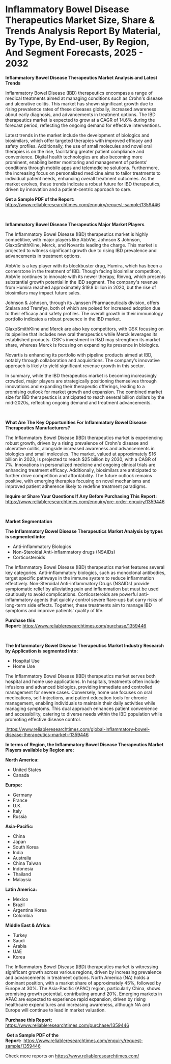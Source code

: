 <p><h1>Inflammatory Bowel Disease Therapeutics Market Size, Share & Trends Analysis Report By Material, By Type, By End-user, By Region, And Segment Forecasts, 2025 - 2032</h1></p><p><strong>Inflammatory Bowel Disease Therapeutics Market Analysis and Latest Trends</strong></p>
<p><p>Inflammatory Bowel Disease (IBD) therapeutics encompass a range of medical treatments aimed at managing conditions such as Crohn's disease and ulcerative colitis. This market has shown significant growth due to rising prevalence rates of these diseases globally, increased awareness about early diagnosis, and advancements in treatment options. The IBD therapeutics market is expected to grow at a CAGR of 14.6% during the forecast period, reflecting the ongoing demand for effective interventions.</p><p>Latest trends in the market include the development of biologics and biosimilars, which offer targeted therapies with improved efficacy and safety profiles. Additionally, the use of small molecules and novel oral therapies is on the rise, facilitating greater patient compliance and convenience. Digital health technologies are also becoming more prominent, enabling better monitoring and management of patients' conditions through mobile apps and telemedicine solutions. Furthermore, the increasing focus on personalized medicine aims to tailor treatments to individual patient needs, enhancing overall treatment outcomes. As the market evolves, these trends indicate a robust future for IBD therapeutics, driven by innovation and a patient-centric approach to care.</p></p>
<p><strong>Get a Sample PDF of the Report:&nbsp;</strong> <a href="https://www.reliableresearchtimes.com/enquiry/request-sample/1359446?utm_campaign=2326&utm_medium=2&utm_source=Github&utm_content=ia&utm_term=22032025&utm_id=inflammatory-bowel-disease-therapeutics">https://www.reliableresearchtimes.com/enquiry/request-sample/1359446</a></p>
<p>&nbsp;</p>
<p><strong>Inflammatory Bowel Disease Therapeutics Major Market Players</strong></p>
<p><p>The Inflammatory Bowel Disease (IBD) therapeutics market is highly competitive, with major players like AbbVie, Johnson & Johnson, GlaxoSmithKline, Merck, and Novartis leading the charge. This market is projected to witness significant growth due to rising IBD prevalence and advancements in treatment options.</p><p>AbbVie is a key player with its blockbuster drug, Humira, which has been a cornerstone in the treatment of IBD. Though facing biosimilar competition, AbbVie continues to innovate with its newer therapy, Rinvoq, which presents substantial growth potential in the IBD segment. The company's revenue from Humira reached approximately $19.8 billion in 2020, but the rise of biosimilars may impact future sales.</p><p>Johnson & Johnson, through its Janssen Pharmaceuticals division, offers Stelara and Tremfya, both of which are poised for increased adoption due to their efficacy and safety profiles. The overall growth in their immunology portfolio indicates a robust presence in the IBD market.</p><p>GlaxoSmithKline and Merck are also key competitors, with GSK focusing on its pipeline that includes new oral therapeutics while Merck leverages its established products. GSK's investment in R&D may strengthen its market share, whereas Merck is focusing on expanding its presence in biologics.</p><p>Novartis is enhancing its portfolio with pipeline products aimed at IBD, notably through collaboration and acquisitions. The company’s innovative approach is likely to yield significant revenue growth in this sector.</p><p>In summary, while the IBD therapeutics market is becoming increasingly crowded, major players are strategically positioning themselves through innovations and expanding their therapeutic offerings, leading to a promising outlook for market growth and expansion. The combined market size for IBD therapeutics is anticipated to reach several billion dollars by the mid-2020s, reflecting ongoing demand and treatment advancements.</p></p>
<p>&nbsp;</p>
<p><strong>What Are The Key Opportunities For Inflammatory Bowel Disease Therapeutics Manufacturers?</strong></p>
<p><p>The Inflammatory Bowel Disease (IBD) therapeutics market is experiencing robust growth, driven by a rising prevalence of Crohn's disease and ulcerative colitis, alongside increased awareness and advancements in biologics and small molecules. The market, valued at approximately $16 billion in 2023, is projected to reach $25 billion by 2030, with a CAGR of 7%. Innovations in personalized medicine and ongoing clinical trials are enhancing treatment efficacy. Additionally, biosimilars are anticipated to further drive competition and affordability. The future outlook remains positive, with emerging therapies focusing on novel mechanisms and improved patient adherence likely to redefine treatment paradigms.</p></p>
<p><strong>Inquire or Share Your Questions If Any Before Purchasing This Report:</strong> <a href="https://www.reliableresearchtimes.com/enquiry/pre-order-enquiry/1359446?utm_campaign=2326&utm_medium=2&utm_source=Github&utm_content=ia&utm_term=22032025&utm_id=inflammatory-bowel-disease-therapeutics">https://www.reliableresearchtimes.com/enquiry/pre-order-enquiry/1359446</a></p>
<p>&nbsp;</p>
<p><strong>Market Segmentation</strong></p>
<p><strong>The Inflammatory Bowel Disease Therapeutics Market Analysis by types is segmented into:</strong></p>
<p><ul><li>Anti-inflammatory Biologics</li><li>Non-Steroidal Anti-inflammatory drugs (NSAIDs)</li><li>Corticosteroids</li></ul></p>
<p><p>The Inflammatory Bowel Disease (IBD) therapeutics market features several key categories. Anti-inflammatory biologics, such as monoclonal antibodies, target specific pathways in the immune system to reduce inflammation effectively. Non-Steroidal Anti-inflammatory Drugs (NSAIDs) provide symptomatic relief by alleviating pain and inflammation but must be used cautiously to avoid complications. Corticosteroids are powerful anti-inflammatory agents that quickly control severe flare-ups but carry risks of long-term side effects. Together, these treatments aim to manage IBD symptoms and improve patients' quality of life.</p></p>
<p><strong>Purchase this Report:&nbsp;</strong><a href="https://www.reliableresearchtimes.com/purchase/1359446?utm_campaign=2326&utm_medium=2&utm_source=Github&utm_content=ia&utm_term=22032025&utm_id=inflammatory-bowel-disease-therapeutics">https://www.reliableresearchtimes.com/purchase/1359446</a></p>
<p>&nbsp;</p>
<p><strong>The Inflammatory Bowel Disease Therapeutics Market Industry Research by Application is segmented into:</strong></p>
<p><ul><li>Hospital Use</li><li>Home Use</li></ul></p>
<p><p>The Inflammatory Bowel Disease (IBD) therapeutics market serves both hospital and home use applications. In hospitals, treatments often include infusions and advanced biologics, providing immediate and controlled management for severe cases. Conversely, home use focuses on oral medications, self-injections, and patient education tools for chronic management, enabling individuals to maintain their daily activities while managing symptoms. This dual approach enhances patient convenience and accessibility, catering to diverse needs within the IBD population while promoting effective disease control.</p></p>
<p><a href="https://www.reliableresearchtimes.com/global-inflammatory-bowel-disease-therapeutics-market-r1359446?utm_campaign=2326&utm_medium=2&utm_source=Github&utm_content=ia&utm_term=22032025&utm_id=inflammatory-bowel-disease-therapeutics">&nbsp;https://www.reliableresearchtimes.com/global-inflammatory-bowel-disease-therapeutics-market-r1359446</a></p>
<p><strong>In terms of Region, the Inflammatory Bowel Disease Therapeutics Market Players available by Region are:</strong></p>
<p>
    <p> <strong> North America: </strong>
        <ul>
            <li>United States</li>
            <li>Canada</li>
        </ul>
        </p> 
    <p> <strong> Europe: </strong>
        <ul>
            <li>Germany</li>
            <li>France</li>
            <li>U.K.</li>
            <li>Italy</li>
            <li>Russia</li>
        </ul>
        </p> 
    <p> <strong> Asia-Pacific: </strong>
        <ul>
            <li>China</li>
            <li>Japan</li>
            <li>South Korea</li>
            <li>India</li>
            <li>Australia</li>
            <li>China Taiwan</li>
            <li>Indonesia</li>
            <li>Thailand</li>
            <li>Malaysia</li>
        </ul>
        </p> 
    <p> <strong> Latin America: </strong>
        <ul>
            <li>Mexico</li>
            <li>Brazil</li>
            <li>Argentina Korea</li>
            <li>Colombia</li>
        </ul>
        </p> 
    <p> <strong> Middle East & Africa: </strong>
        <ul>
            <li>Turkey</li>
            <li>Saudi</li>
            <li>Arabia</li>
            <li>UAE</li>
            <li>Korea</li>
        </ul>
    </p>
    </p>
<p><p>The Inflammatory Bowel Disease (IBD) therapeutics market is witnessing significant growth across various regions, driven by increasing prevalence and advancements in treatment options. North America (NA) holds a dominant position, with a market share of approximately 45%, followed by Europe at 30%. The Asia-Pacific (APAC) region, particularly China, shows promising growth potential, contributing around 20%. Emerging markets in APAC are expected to experience rapid expansion, driven by rising healthcare expenditures and increasing awareness, although NA and Europe will continue to lead in market valuation.</p></p>
<p><strong>Purchase this Report: </strong><a href="https://www.reliableresearchtimes.com/purchase/1359446?utm_campaign=2326&utm_medium=2&utm_source=Github&utm_content=ia&utm_term=22032025&utm_id=inflammatory-bowel-disease-therapeutics">https://www.reliableresearchtimes.com/purchase/1359446</a></p>
<p>&nbsp;<strong>Get a Sample PDF of the Report:&nbsp;&nbsp;</strong><a href="https://www.reliableresearchtimes.com/enquiry/request-sample/1359446?utm_campaign=2326&utm_medium=2&utm_source=Github&utm_content=ia&utm_term=22032025&utm_id=inflammatory-bowel-disease-therapeutics">https://www.reliableresearchtimes.com/enquiry/request-sample/1359446</a></p>
<p><strong></strong></p>
<p>Check more reports on <a href="https://www.reliableresearchtimes.com/?utm_campaign=2326&utm_medium=2&utm_source=Github&utm_content=ia&utm_term=22032025&utm_id=inflammatory-bowel-disease-therapeutics">https://www.reliableresearchtimes.com/</a></p>